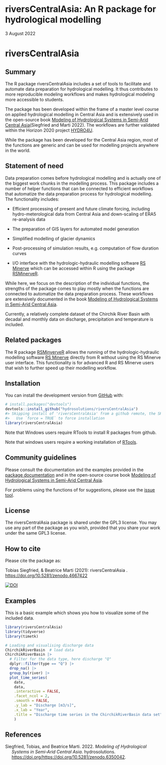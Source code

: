 riversCentralAsia: An R package for hydrological modelling
================
3 August 2022

<!-- README.md is generated from README.Rmd. Please edit that file -->

# riversCentralAsia

## Summary

The R package riversCentralAsia includes a set of tools to facilitate
and automate data preparation for hydrological modelling. It thus
contributes to more reproducible modeling workflows and makes
hydrological modeling more accessible to students.

The package has been developed within the frame of a master level course
on applied hydrological modelling in Central Asia and is extensively
used in the open-source book [Modeling of Hydrological Systems in
Semi-Arid Central
Asia](https://hydrosolutions.github.io/caham_book/)(Siegfried and Marti
2022). The workflows are further validated within the Horizon 2020
project [HYDRO4U](https://hydro4u.eu/).

While the package has been developed for the Central Asia region, most
of the functions are generic and can be used for modelling projects
anywhere in the world.

## Statement of need

Data preparation comes before hydrological modelling and is actually one
of the biggest work chunks in the modelling process. This package
includes a number of helper functions that can be connected to efficient
workflows that automatize the data preparation process for hydrological
modelling. The functionality includes:

-   Efficient processing of present and future climate forcing,
    including hydro-meterological data from Central Asia and
    down-scaling of ERA5 re-analysis data

-   The preparation of GIS layers for automated model generation

-   Simplified modelling of glacier dynamics

-   Post-processing of simulation results, e.g. computation of flow
    duration curves

-   I/O interface with the hydrologic-hydraulic modelling software [RS
    Minerve](https://crealp.ch/rs-minerve/) which can be accessed within
    R using the package
    [RSMinerveR](https://github.com/hydrosolutions/RSMinerveR).

While here, we focus on the description of the individual functions, the
strengths of the package comes to play mostly when the functions are
connected to automatize the data preparation process. These workflows
are extensively documented in the book [Modeling of Hydrological Systems
in Semi-Arid Central
Asia](https://hydrosolutions.github.io/caham_book/).

Currently, a relatively complete dataset of the Chirchik River Basin
with decadal and monthly data on discharge, precipitation and
temperature is included.

## Related packages

The R package
[RSMinverveR](https://github.com/hydrosolutions/RSMinerveR) allows the
running of the hydrologic-hydraulic modelling software [RS
Minerve](https://crealp.ch/rs-minerve/) directly from R without using
the RS Minerve user interface. This functionality is for advanced R and
RS Minerve users that wish to further speed up their modelling workflow.

## Installation

You can install the development version from
[GitHub](https://github.com/) with:

``` r
# install.packages("devtools")
devtools::install_github("hydrosolutions/riversCentralAsia")
#> Skipping install of 'riversCentralAsia' from a github remote, the SHA1 (26b5949c) has not changed since last install.
#>   Use `force = TRUE` to force installation
library(riversCentralAsia)
```
Note that Windows users require RTools to install R packages from github. 

Note that windows users require a working installation of
[RTools](https://cran.r-project.org/bin/windows/Rtools/).

## Community guidelines

Please consult the documentation and the examples provided in the
[package
documentation](https://hydrosolutions.github.io/riversCentralAsia/index.html)
and in the open-source course book [Modeling of Hydrological Systems in
Semi-Arid Central Asia](https://hydrosolutions.github.io/caham_book/).

For problems using the functions of for suggestions, please use the
[issue
tool](https://github.com/hydrosolutions/riversCentralAsia/issues).

## License
The riversCentralAsia package is shared under the GPL3 license. You may use 
any part of the package as you wish, provided that you share your work under 
the same GPL3 license.

## How to cite

Please cite the package as:

Tobias Siegfried, & Beatrice Marti (2021): riversCentralAsia
<version number>. <https://doi.org/10.5281/zenodo.4667422>

[![DOI](https://zenodo.org/badge/DOI/10.5281/zenodo.4667422.svg)](https://doi.org/10.5281/zenodo.4667422)

## Examples

This is a basic example which shows you how to visualize some of the
included data.

``` r
library(riversCentralAsia)
library(tidyverse)
library(timetk)

# Loading and visualising discharge data
ChirchikRiverBasin  # load data
ChirchikRiverBasin |> 
  # Filter for the data type, here discharge "Q"
  dplyr::filter(type == "Q") |> 
  drop_na() |> 
  group_by(river) |> 
  plot_time_series(
    date,
    data,
    .interactive = FALSE,
    .facet_ncol = 2,
    .smooth = FALSE, 
    .y_lab = "Discharge [m3/s]", 
    .x_lab = "Year", 
    .title = "Discharge time series in the ChirchikRiverBasin data set"
    )
```

## References

<div id="refs" class="references csl-bib-body hanging-indent">

<div id="ref-CAHAM:2022" class="csl-entry">

Siegfried, Tobias, and Beatrice Marti. 2022. *Modeling of Hydrological
Systems in Semi-Arid Central Asia*. hydrosolutions.
https://doi.org/<https://doi.org/10.5281/zenodo.6350042>.

</div>

</div>
